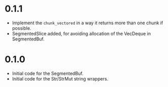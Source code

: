 # 0.1.1

* Implement the `chunk_vectored` in a way it returns more than one chunk if
  possible.
* SegmentedSlice added, for avoiding allocation of the VecDeque in SegmentedBuf.

# 0.1.0

* Initial code for the SegmentedBuf.
* Initial code for the Str/StrMut string wrappers.
